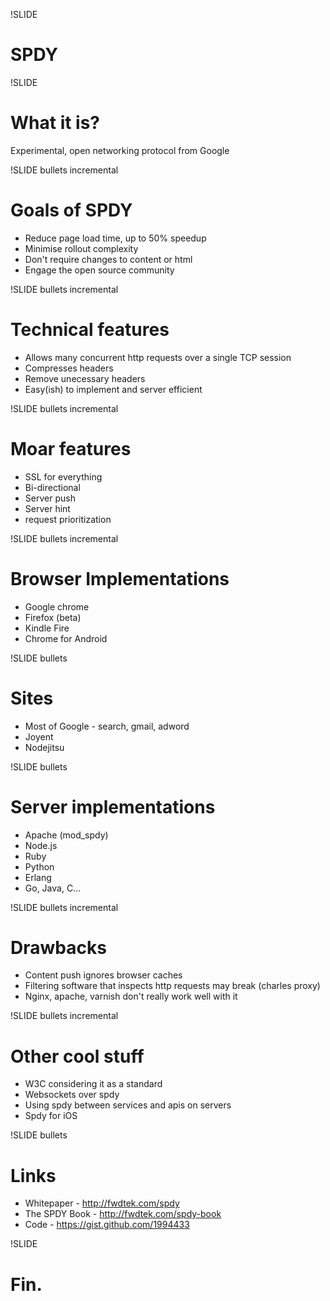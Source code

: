 !SLIDE 
# SPDY #

!SLIDE
# What it is?

  Experimental, open networking protocol from Google

!SLIDE bullets incremental
# Goals of SPDY

  * Reduce page load time, up to 50% speedup
  * Minimise rollout complexity 
  * Don't require changes to content or html
  * Engage the open source community

!SLIDE bullets incremental
# Technical features

  * Allows many concurrent http requests over a single TCP session
  * Compresses headers
  * Remove unecessary headers
  * Easy(ish) to implement and server efficient

!SLIDE bullets incremental
# Moar features

  * SSL for everything
  * Bi-directional 
  * Server push
  * Server hint
  * request prioritization 

!SLIDE bullets incremental
# Browser Implementations

  * Google chrome
  * Firefox (beta)
  * Kindle Fire
  * Chrome for Android

!SLIDE bullets
# Sites

  * Most of Google - search, gmail, adword
  * Joyent
  * Nodejitsu

!SLIDE bullets
# Server implementations

  * Apache (mod_spdy)
  * Node.js
  * Ruby
  * Python
  * Erlang
  * Go, Java, C...

!SLIDE bullets incremental
# Drawbacks
  
  * Content push ignores browser caches
  * Filtering software that inspects http requests may break (charles proxy)
  * Nginx, apache, varnish don't really work well with it

!SLIDE bullets incremental
# Other cool stuff

  * W3C considering it as a standard
  * Websockets over spdy
  * Using spdy between services and apis on servers
  * Spdy for iOS

!SLIDE bullets
# Links

  * Whitepaper - http://fwdtek.com/spdy
  * The SPDY Book - http://fwdtek.com/spdy-book
  * Code - https://gist.github.com/1994433

!SLIDE
# Fin.